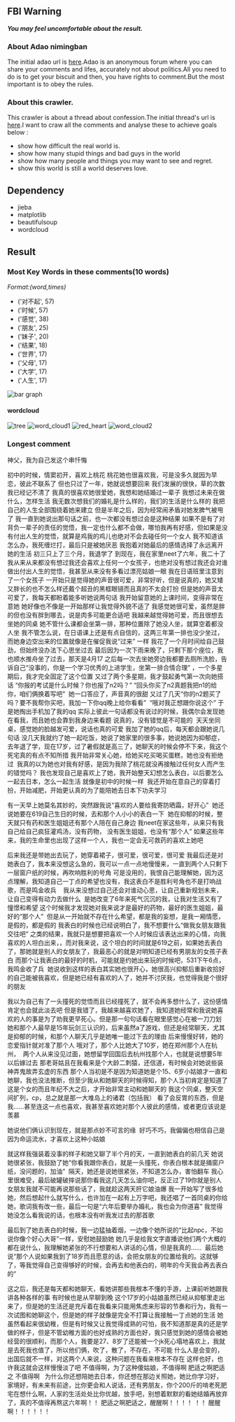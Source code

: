## FBI Warning

**_You may feel uncomfortable about the result._**

### About Adao nimingban
The initial adao url is [here](https://h.nimingban.com/Forum).Adao is an anonymous forum where you can share your comments and lifes, accurately not about politics.All you need to do is to get your biscuit and then, you have rights to comment.But the most important is to obey the rules.
### About this crawler.
This crawler is about a thread about confession.The initial thread's url is [here](https://h.nimingban.com/t/4715940?r=4715940).I want to craw all the comments and analyse these to achieve goals below :
*	show how difficult the real world is.
*	show how many stupid things and bad guys in the world
*	show how many people and things you may want to see and regret.
*	show this world is still a world deserves love.
## Dependency
* jieba
* matplotlib
* beautifulsoup
* wordcloud
## Result 
### Most Key Words in these comments(10 words)
*Format:(word,times)*
* ('对不起', 57)
* ('时候', 57)
* ('感觉', 38)
* ('朋友', 25)
* ('妹子', 20)
* ('结果', 18)
* ('世界', 17)
* ('父母', 17)
* ('大学', 17)
* ('人生', 17)


![bar graph](https://github.com/coderchaser/LearningPython/blob/version-1/adao_crawler/zhuzhuangtu.jpg)

#### wordcloud

![tree](https://github.com/coderchaser/LearningPython/blob/master/adao_crawler/Tree.png)
![word_cloud1](https://github.com/coderchaser/LearningPython/blob/master/adao_crawler/word_cloud_1.png)
![red_heart](https://github.com/coderchaser/LearningPython/blob/master/adao_crawler/heart.png)
![word_cloud2](https://github.com/coderchaser/LearningPython/blob/master/adao_crawler/word_cloud_2.png)
### Longest comment
神父，我为自己发这个串忏悔

初中的时候，情窦初开，喜欢上桃花
桃花她也很喜欢我，可是没多久就因为早恋，彼此不联系了
但也只过了一年，她就说想要回来
我们发展的很快，草的次数我已经记不清了
我真的很喜欢她很爱她，我想和她结婚过一辈子
我想过未来在做什么，怎样生活
我无数次想我们的婚礼是什么样的，我们的生活是什么样的
我把自己的人生全部围绕着她来建立
但是半年之后，因为经常闹矛盾对她发脾气被甩了
我一直到她说出那句话之前，也一次都没有想过会是这种结果
如果不是有了对背负一辈子的责任的觉悟，我一定也什么都不会做，哪怕我再有好感，但如果是没有付出人生的觉悟，就算是鸡我的鸡儿也绝对不会去碰任何一个女人
我不知道该怎么办，我死缠烂打，最后只是被她厌恶
我抱着对她最后的感情选择了永远离开她的生活
初三只上了三个月，我退学了
到现在，我在家里neet了六年，我二十了
我从来从来都没有想过我还会喜欢上任何一个女孩子，也绝对没有想过我还会对谁做出付出人生的觉悟，我甚至从来没有多看过漂亮姑娘一眼
我在日语班里注意到了一个女孩子
一开始只是觉得她的声音很可爱，非常好听，但是说真的，她又矮又胖长的也不怎么样还戴个超丑的黑框眼镜而且真的不太会打扮
但是她的声音太可爱了，我每天都盼着能多听她说两句话
我开始留意她的上课时间，变得非常在意她
她好像也不像是一开始那样让我觉得外貌不适了
我感觉她很可爱，虽然是胖的但也没有胖到哪去，说是肉多可能更合适吧
我越来越觉得她可爱，而且很想去坐她的同桌
她不管什么课都会坐第一排，那种位置除了她没人坐，就算空着都没人坐
我不管怎么说，在日语课上还是有点自信的，这两三年第一排也没少坐过，而她身边空出来的位置就像是在催促我说“过来” 一样
我花了一个月时间给自己鼓劲，但始终没办法下心思坐过去
最后因为一次下雨来晚了，只剩下那个座位，我也顺水推舟坐了过去，那天是4月17
之后每一次去坐她旁边我都要去厕所洗脸，告诉自己“没事的，你是一个学习优秀的上进学生，坐第一排合情合理” ，一个多星期后，我才完全固定了这个位置
又过了两个多星期，我才鼓起勇气第一次向她搭话
“你报的考试是什么时候？你也报了n2吗？”
“回头你买了n2真题我把n1的给你，咱们俩换着写吧” 
她一口答应了，声音真的很甜
又过了几天“你的n2题买了吗？要不我帮你买吧，我加一下你qq晚上给你看看” 
“哦对我正想跟你说这个” 于是她掏出手机加了我的qq
实际上彼此一句话都没有说过的时候，我偶尔会发现她在看我，而且她也会靠到我身边来看题
说真的，没有错觉是不可能的 
天天坐同桌，感觉她的脸越发可爱，说话也真的可爱
我加了她的qq后，每天都会跟她说几句话
没几天我就约了她一起吃饭，她说了她家里的很多事，她说她因为抑郁症，去年退了学，现在17岁，过了暑假就是高三了，她聊天的时候会停不下来，我这个死宅真的有点不知所措
我开始非常关心她，给她买吃买喝买蛋糕，她也没有拒绝过 
我真的以为她也对我有好感，是因为我除了桃花就没再接触过任何女人而产生的错觉吗？
我也发现自己是喜欢上了她，我开始整天幻想怎么表白，以后要怎么一起去日本，怎么一起生活
就像是初中的时候一样 
我还开始在意自己的穿着打扮，开始减肥，开始更认真的为了能陪她去日本下功夫学习 

有一天早上她莫名其妙的，突然跟我说“喜欢的人要给我寄防晒霜，好开心” 
她还说她要在619自己生日的时候，去和那个人小小的表白一下 
她在抑郁的时候，整天就只有药和医生姐姐还有那个人陪在自己身边
我neet在家这些年，从来只有我自己给自己疯狂灌鸡汤，没有药物， 没有医生姐姐，也没有“那个人”
如果这些年来，我的生命里也出现了这样一个人，我也一定会无可救药的喜欢上她吧

后来我还是带她出去玩了，她穿着裙子，很可爱，很可爱，很可爱
我最后还是对她表白了，我本来没想这么急的，我可以一点一点地慢慢来，一直到两个人只剩下一层窗户纸的时候，再吹响胜利的号角
可是没用的，我恨自己能理解她，因为这点理解，我知道自己一丁点的希望也没有，我这表白不是胜利号角也不是打响战歌，而是鸣金收兵
  
我从来没想过自己还会对谁动心思，让自己重新规划未来，让自己变得有动力去做什么 
是她改变了6年来死气沉沉的我，让我对生活又有了憧憬和希望
这个时候我才发现她对我来说才是最好的药物，最好的医生姐姐，最好的“那个人” 
但是从一开始就不存在什么希望，都是我的妄想，是我一厢情愿，是假的，都是假的
我表白的时候也已经说明白了，我不想要什么“做我女朋友跟我交往吧” 之类的结果，我就只是想要把喜欢一个人时候应该表达出来的心情，向我喜欢的人坦白出来，，而对我来说，这个坦白的时间就是619之前，如果她去表白了，那她就是别人的女朋友了，我最恶心的就是对明知道已经有男朋友的女孩子表白
而那个让我表白的最好的时机，可能就是约她出来玩的时候吧，531下午6点，我鸣金收了兵 
她说收到这样的表白其实她也很开心，她很高兴抑郁后重新收拾好的自己能被我喜欢，但是她已经有喜欢的人了，她并不讨厌我，也觉得我是个很好的朋友

我以为自己有了一头撞死的觉悟而且已经撞死了，就不会再多想什么了，这份感情肯定也会就此淡去吧
但是我错了，我越来越喜欢她了，我知道她经常和我说她喜欢的人的事是为了劝我更早死心。但是那一句句话看在眼里感觉心在被一刀刀划
她和那个人最早是15年玩剑三认识的，后来虽然a了游戏，但还是经常聊天，尤其是抑郁的时候，和那个人聊天几乎是她唯一能过下去的理由
后来慢慢好转，她的恋爱指针就对准了那个人
哦对了，那个人比她大了10岁，她在郑州那个人在杭州，  两个人从来没见过面，她想留学回国后去杭州找那个人，也就是说想要5年以后嫁过去
那老哥姑且在我看来是个大龄二刺猿，还信道，有时候会对她说些装神弄鬼故弄玄虚的东西
那个人当初是不是因为知道她是个15、6岁小姑娘才一直和她聊，我也没法推断，但至少我从和她聊天的时候得知，那个人当初肯定是知道了这是个女的而且年纪不大之后，才开始非常主动和她聊天的
我这个同桌，整天空间扩列，cp，总之就是那一大堆岛上的诸君（包括我） 看了会反胃的东西，但是我……甚至连这一点也喜欢，我甚至喜欢她对那个人彼此的感情，或者更应该说是羡慕

她说他们俩认识到现在，就是那点妙不可言的缘 
好巧不巧，我偏偏也相信自己是因为命运流水，才喜欢上这种小姑娘

就这样我强装着没事的样子和她又聊了半个月的天，一直到她表白的前几天
她说她很紧张，我鼓励了她“你看我跟你表白，就是一头撞死，你表白根本就是捅窗户纸，没问题的，加油” 
隔天，她还是说她很紧张，不知道怎么办，害怕翻车
我心里很难受，最后破罐破摔说那你看我这几天怎么油你吧，反正过了19你就是别人女朋友我就不可能再说那些话了，我就趁这两天肝它娘油爆
我一开始写了很多给她，然后想起什么就写什么，也许加在一起有上万字吧，我还唱了一首同桌的你给她，歌词我有改一些，最后一句是“六年后要举办婚礼，我也会为你道喜”
我觉得她没怎么看我说的话，也根本没有听我发过去的那首歌

最后到了她去表白的时候，我一边猛抽着烟，一边像个她所说的“比起npc，不如说你像个好心大哥”一样，安慰她鼓励她
她几乎是给我文字直播说他们两个大概的都在说什么，我理解她紧张的不行想要和人讲话的心情，但是我真的…… 
最后她说“那个人说如果我到了18岁而且愿意的话，会把女朋友的位置给我的。这就够了，等我觉得自己变得够好的时候，会再去和他表白的，明年的今天我会再去表白的” 

这之后，我还是每天都和她聊天，看她讲那些我根本不懂的手游，上课前听她跟我讲各种各样的事
有时候也是从早聊到晚
这个17岁的小姑娘虽然已经从抑郁里走出来了，但是她的生活还是充斥着在我看来只能用焦虑来形容的节奏和行为，我有一次试图和她聊这个，但是她的样子就像是完全不打算让我接触一丁点她的生活
她虽然看起来很幼稚，但是有时候又让我觉得成熟的可怕，我不知道那是真的还是学做的样子，但是不管幼稚方面的也好成熟的方面也好，我只感觉到她的感情会被她经营的很顺利，而那个人，我要是27、8岁了还能被一个jk死心塌地喜欢上，我就是去死我也值了，所以他们俩，吹了，散了，不存在，不可能
什么人是会变的，出国后就不一样，对这两个人来说，这种问题在我看来根本不存在
这样也好，也许我这就会这样慢慢淡了吧
不值得啊，为了这种傻姑娘，不值得啊
肥适之啊肥适之
不值得啊  
为什么你还想陪她去日本，你还想在那边关照她，她比你学习好，家境好，有未来有前途，比你更会和人说话，还有男朋友，你个200斤的啃老死肥宅在想什么啊，人家的生活处处比你优越，放手吧，别想着默默的看她结婚再放弃了，真的不值得再熬这六年啊！！
肥适之啊肥适之，醒醒啊！！！！ ！！
醒醒啊！！！！！！
